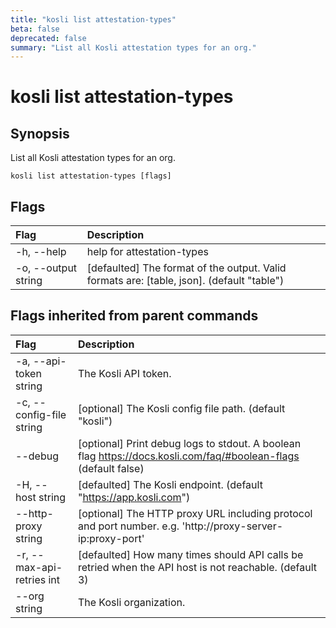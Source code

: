 ```yaml
---
title: "kosli list attestation-types"
beta: false
deprecated: false
summary: "List all Kosli attestation types for an org."
---
```


# kosli list attestation-types

## Synopsis

List all Kosli attestation types for an org.

```shell
kosli list attestation-types [flags]
```

## Flags
| Flag | Description |
| :--- | :--- |
|    -h, --help  |  help for attestation-types  |
|    -o, --output string  |  [defaulted] The format of the output. Valid formats are: [table, json]. (default "table")  |


## Flags inherited from parent commands
| Flag | Description |
| :--- | :--- |
|    -a, --api-token string  |  The Kosli API token.  |
|    -c, --config-file string  |  [optional] The Kosli config file path. (default "kosli")  |
|        --debug  |  [optional] Print debug logs to stdout. A boolean flag https://docs.kosli.com/faq/#boolean-flags (default false)  |
|    -H, --host string  |  [defaulted] The Kosli endpoint. (default "https://app.kosli.com")  |
|        --http-proxy string  |  [optional] The HTTP proxy URL including protocol and port number. e.g. 'http://proxy-server-ip:proxy-port'  |
|    -r, --max-api-retries int  |  [defaulted] How many times should API calls be retried when the API host is not reachable. (default 3)  |
|        --org string  |  The Kosli organization.  |


